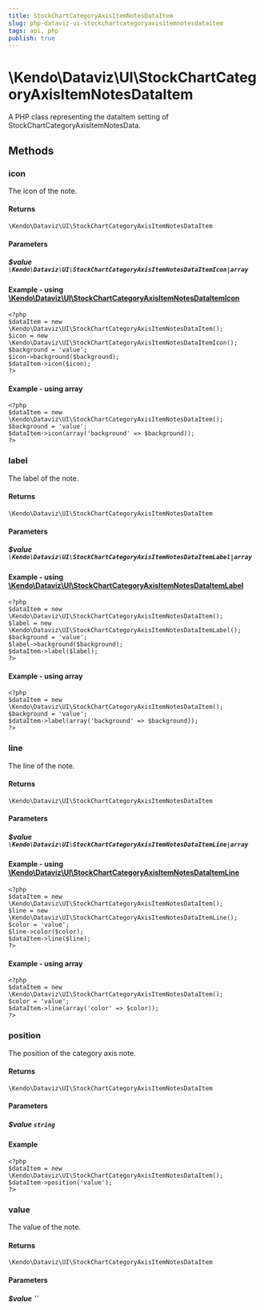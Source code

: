 ```yaml
---
title: StockChartCategoryAxisItemNotesDataItem
slug: php-dataviz-ui-stockchartcategoryaxisitemnotesdataitem
tags: api, php
publish: true
---
```


# \Kendo\Dataviz\UI\StockChartCategoryAxisItemNotesDataItem

A PHP class representing the dataItem setting of StockChartCategoryAxisItemNotesData.


## Methods

### icon

The icon of the note.

#### Returns
`\Kendo\Dataviz\UI\StockChartCategoryAxisItemNotesDataItem`

#### Parameters

##### $value `\Kendo\Dataviz\UI\StockChartCategoryAxisItemNotesDataItemIcon|array`


#### Example - using [\Kendo\Dataviz\UI\StockChartCategoryAxisItemNotesDataItemIcon](/kendo-ui/api/wrappers/php/Kendo/Dataviz/UI/StockChartCategoryAxisItemNotesDataItemIcon)
    <?php
    $dataItem = new \Kendo\Dataviz\UI\StockChartCategoryAxisItemNotesDataItem();
    $icon = new \Kendo\Dataviz\UI\StockChartCategoryAxisItemNotesDataItemIcon();
    $background = 'value';
    $icon->background($background);
    $dataItem->icon($icon);
    ?>

#### Example - using array

    <?php
    $dataItem = new \Kendo\Dataviz\UI\StockChartCategoryAxisItemNotesDataItem();
    $background = 'value';
    $dataItem->icon(array('background' => $background));
    ?>

### label

The label of the note.

#### Returns
`\Kendo\Dataviz\UI\StockChartCategoryAxisItemNotesDataItem`

#### Parameters

##### $value `\Kendo\Dataviz\UI\StockChartCategoryAxisItemNotesDataItemLabel|array`


#### Example - using [\Kendo\Dataviz\UI\StockChartCategoryAxisItemNotesDataItemLabel](/kendo-ui/api/wrappers/php/Kendo/Dataviz/UI/StockChartCategoryAxisItemNotesDataItemLabel)
    <?php
    $dataItem = new \Kendo\Dataviz\UI\StockChartCategoryAxisItemNotesDataItem();
    $label = new \Kendo\Dataviz\UI\StockChartCategoryAxisItemNotesDataItemLabel();
    $background = 'value';
    $label->background($background);
    $dataItem->label($label);
    ?>

#### Example - using array

    <?php
    $dataItem = new \Kendo\Dataviz\UI\StockChartCategoryAxisItemNotesDataItem();
    $background = 'value';
    $dataItem->label(array('background' => $background));
    ?>

### line

The line of the note.

#### Returns
`\Kendo\Dataviz\UI\StockChartCategoryAxisItemNotesDataItem`

#### Parameters

##### $value `\Kendo\Dataviz\UI\StockChartCategoryAxisItemNotesDataItemLine|array`


#### Example - using [\Kendo\Dataviz\UI\StockChartCategoryAxisItemNotesDataItemLine](/kendo-ui/api/wrappers/php/Kendo/Dataviz/UI/StockChartCategoryAxisItemNotesDataItemLine)
    <?php
    $dataItem = new \Kendo\Dataviz\UI\StockChartCategoryAxisItemNotesDataItem();
    $line = new \Kendo\Dataviz\UI\StockChartCategoryAxisItemNotesDataItemLine();
    $color = 'value';
    $line->color($color);
    $dataItem->line($line);
    ?>

#### Example - using array

    <?php
    $dataItem = new \Kendo\Dataviz\UI\StockChartCategoryAxisItemNotesDataItem();
    $color = 'value';
    $dataItem->line(array('color' => $color));
    ?>

### position
The position of the category axis note.

#### Returns
`\Kendo\Dataviz\UI\StockChartCategoryAxisItemNotesDataItem`

#### Parameters

##### $value `string`



#### Example 
    <?php
    $dataItem = new \Kendo\Dataviz\UI\StockChartCategoryAxisItemNotesDataItem();
    $dataItem->position('value');
    ?>

### value
The value of the note.

#### Returns
`\Kendo\Dataviz\UI\StockChartCategoryAxisItemNotesDataItem`

#### Parameters

##### $value ``



